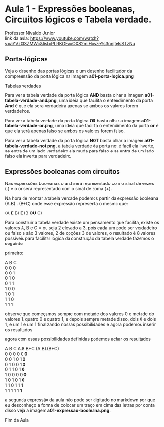 # Aula 1 - Expressões booleanas, Circuitos lógicos e Tabela verdade.

Professor Nivaldo Junior  
link da aula: https://www.youtube.com/watch?v=aYVz0l3ZMWc&list=PLRKGEaxOX82miHxszeYs3nnjteIsSTzNu

## Porta-lógicas

Veja o desenho das portas lógicas e um desenho facilitador da compreensão da porta lógica na imagem **a01-porta-logica.png**

Tabelas verdades 

Para ver a tabela verdade da porta lógica **AND** basta olhar a imagem **a01-tabela-verdade-and.png**, uma ideia que facilita o entendimento da porta **And** é que ela sera verdadeira apenas se ambos os valores forem verdadeiros.

Para ver a tabela verdade da porta lógica **OR** basta olhar a imagem **a01-tabela-verdade-or.png**, uma ideia que facilita o entendimento da porta **or** é que ela será apenas falso se ambos os valores forem falso.

Para ver a tabela verdade da porta lógica **NOT** basta olhar a imagem **a01-tabela-verdade-not.png**, a tabela verdade da porta not é facil ela inverte, se entra de um lado verdadeiro ela muda para falso e se entra de um lado falso ela inverta para verdadeiro.  

## Expressões booleanas com circuitos

Nas expressões booleanas o and será representado com o sinal de vezes (.) e o or será representado com o sinal de soma (+).

Na hora de montar a tabela verdade podemos partir da expressão booleana (A.B) . (B+C) onde esse expressão representa o mesmo que:

(A **E** B) **E** (B **OU** C)

Para construir a tabela verdade existe um pensamento que facilita, existe os valores A, B e C = ou seja 2 elevado a 3, pois cada um pode ser verdadeiro ou falso e são 3 valores, 2 de opções 3 de valores, o resultado é 8 valores possíveis para facilitar lógica da construção da tabela verdade fazemos o seguinte

primeiro:

A  B  C  
0  0  0      
0  0  1  
0  1  0  
0  1  1  
1  0  0  
1  0  1  
1  1  0  
1  1  1  

observe que começamos sempre com metade dos valores 0 e metade do valores 1, quatro 0 e quatro 1, e depois sempre metade disso, dois 0 e dois 1, e um 1 e um 1 finalizando nossas possibilidades e agora podemos inserir os resultados

agora com essas possibilidades definidas podemos achar os resultados

A  B  C    A.B  B+C (A.B).(B+C)  
0  0  0    0    0   **0**    
0  0  1    0    1   **0**  
0  1  0    0    1   **0**  
0  1  1    0    1   **0**  
1  0  0    0    0   **0**  
1  0  1    0    1   **0**  
1  1  0    1    1   **1**  
1  1  1    1    1   **1**  

a segunda expressão da aula não pode ser digitado no markdown por que eu desconheço a forma de colocar um traço em cima das letras por conta disso veja a imagem **a01-expressao-booleana.png**.

Fim da Aula
